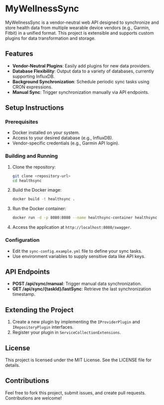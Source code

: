 # MyWellnessSync

MyWellnessSync is a vendor-neutral web API designed to synchronize and store health data from multiple wearable device vendors (e.g., Garmin, Fitbit) in a unified format. This project is extensible and supports custom plugins for data transformation and storage.

## Features
- **Vendor-Neutral Plugins**: Easily add plugins for new data providers.
- **Database Flexibility**: Output data to a variety of databases, currently supporting InfluxDB.
- **Background Synchronization**: Schedule periodic sync tasks using CRON expressions.
- **Manual Sync**: Trigger synchronization manually via API endpoints.

## Setup Instructions

### Prerequisites
- Docker installed on your system.
- Access to your desired database (e.g., InfluxDB).
- Vendor-specific credentials (e.g., Garmin API login).

### Building and Running
1. Clone the repository:
   ```bash
   git clone <repository-url>
   cd healthsync
   ```

2. Build the Docker image:
   ```bash
   docker build -t healthsync .
   ```

3. Run the Docker container:
   ```bash
   docker run -d -p 8080:8080 --name healthsync-container healthsync
   ```

4. Access the application at `http://localhost:8080/swagger`.

### Configuration
- Edit the `sync-config.example.yml` file to define your sync tasks.
- Use environment variables to supply sensitive data like API keys.

## API Endpoints
- **POST /api/sync/manual**: Trigger manual data synchronization.
- **GET /api/sync/{taskId}/lastSync**: Retrieve the last synchronization timestamp.

## Extending the Project
1. Create a new plugin by implementing the `IProviderPlugin` and `IRepositoryPlugin` interfaces.
2. Register your plugin in `ServiceCollectionExtensions`.

## License
This project is licensed under the MIT License. See the LICENSE file for details.

## Contributions
Feel free to fork this project, submit issues, and create pull requests. Contributions are welcome!
